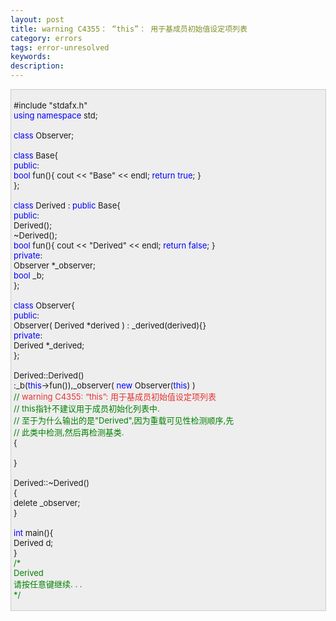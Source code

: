 ```yaml
---
layout: post
title: warning C4355： “this”： 用于基成员初始值设定项列表
category: errors
tags: error-unresolved
keywords: 
description: 
---
```


 

<div
style="border-right:#cccccc 1px solid;padding-right:5px;border-top:#cccccc 1px solid;padding-left:4px;font-size:13px;padding-bottom:4px;border-left:#cccccc 1px solid;width:98%;word-break:break-all;padding-top:4px;border-bottom:#cccccc 1px solid;background-color:#eeeeee;">

\#include "stdafx.h"\
 <span style="color:#0000ff;">using</span> <span
style="color:#0000ff;">namespace</span> std;\
\
 <span style="color:#0000ff;">class</span> Observer;\
\
 <span style="color:#0000ff;">class</span> Base{\
 <span style="color:#0000ff;">public</span>:\
     <span
style="color:#0000ff;">bool</span> fun(){ cout \<\< "Base" \<\< endl;  <span
style="color:#0000ff;">return</span> <span
style="color:#0000ff;">true</span>; }\
 };\
\
 <span style="color:#0000ff;">class</span> Derived : <span
style="color:#0000ff;">public</span> Base{\
 <span style="color:#0000ff;">public</span>:\
     Derived();\
     \~Derived();\
     <span
style="color:#0000ff;">bool</span> fun(){ cout \<\< "Derived" \<\< endl; <span
style="color:#0000ff;">return</span> <span
style="color:#0000ff;">false</span>; }\
 <span style="color:#0000ff;">private</span>:\
     Observer \*\_observer;\
     <span style="color:#0000ff;">bool</span> \_b;\
 };\
\
 <span style="color:#0000ff;">class</span> Observer{\
 <span style="color:#0000ff;">public</span>:\
     Observer( Derived \*derived ) : \_derived(derived){}\
 <span style="color:#0000ff;">private</span>:\
     Derived \*\_derived;\
 };\
\
 Derived::Derived()\
     :\_b(<span
style="color:#0000ff;">this</span>-\>fun()),\_observer( <span
style="color:#0000ff;">new</span> Observer(<span
style="color:#0000ff;">this</span>) )\
     <span style="color:#008000;">//</span><span
style="color:#008000;"> <span
style="color:#e53333;">warning C4355: “this”: 用于基成员初始值设定项列表</span>\
     </span><span style="color:#008000;">//</span><span
style="color:#008000;"> this指针不建议用于成员初始化列表中.\
     </span><span style="color:#008000;">//</span><span
style="color:#008000;"> 至于为什么输出的是"Derived",因为重载可见性检测顺序,先\
     </span><span style="color:#008000;">//</span><span
style="color:#008000;"> 此类中检测,然后再检测基类.</span><span
style="color:#008000;">\
 </span>{\
\
 }\
\
 Derived::\~Derived()\
 {\
     delete \_observer;\
 }\
\
 <span style="color:#0000ff;">int</span> main(){\
     Derived d;\
 }\
 <span style="color:#008000;">/\*</span><span style="color:#008000;">\
 Derived\
 请按任意键继续. . .\
 </span><span style="color:#008000;">\*/</span>

</div>

 

 








